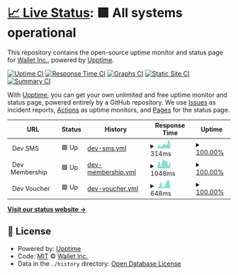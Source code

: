 # [📈 Live Status](https://WalletInc.github.io/status): <!--live status--> **🟩 All systems operational**

This repository contains the open-source uptime monitor and status page for [Wallet Inc.](https://wallet.inc), powered by [Upptime](https://github.com/upptime/upptime).

[![Uptime CI](https://github.com/WalletInc/status/workflows/Uptime%20CI/badge.svg)](https://github.com/WalletInc/status/actions?query=workflow%3A%22Uptime+CI%22)
[![Response Time CI](https://github.com/WalletInc/status/workflows/Response%20Time%20CI/badge.svg)](https://github.com/WalletInc/status/actions?query=workflow%3A%22Response+Time+CI%22)
[![Graphs CI](https://github.com/WalletInc/status/workflows/Graphs%20CI/badge.svg)](https://github.com/WalletInc/status/actions?query=workflow%3A%22Graphs+CI%22)
[![Static Site CI](https://github.com/WalletInc/status/workflows/Static%20Site%20CI/badge.svg)](https://github.com/WalletInc/status/actions?query=workflow%3A%22Static+Site+CI%22)
[![Summary CI](https://github.com/WalletInc/status/workflows/Summary%20CI/badge.svg)](https://github.com/WalletInc/status/actions?query=workflow%3A%22Summary+CI%22)

With [Upptime](https://upptime.js.org), you can get your own unlimited and free uptime monitor and status page, powered entirely by a GitHub repository. We use [Issues](https://github.com/WalletInc/status/issues) as incident reports, [Actions](https://github.com/WalletInc/status/actions) as uptime monitors, and [Pages](https://WalletInc.github.io/status) for the status page.

<!--start: status pages-->
<!-- This summary is generated by Upptime (https://github.com/upptime/upptime) -->
<!-- Do not edit this manually, your changes will be overwritten -->
<!-- prettier-ignore -->
| URL | Status | History | Response Time | Uptime |
| --- | ------ | ------- | ------------- | ------ |
| <img alt="" src="https://favicons.githubusercontent.com/null" height="13"> Dev SMS | 🟩 Up | [dev-sms.yml](https://github.com/WalletInc/status/commits/HEAD/history/dev-sms.yml) | <details><summary><img alt="Response time graph" src="./graphs/dev-sms/response-time-week.png" height="20"> 314ms</summary><br><a href="https://WalletInc.github.io/status/history/dev-sms"><img alt="Response time 311" src="https://img.shields.io/endpoint?url=https%3A%2F%2Fraw.githubusercontent.com%2FWalletInc%2Fstatus%2FHEAD%2Fapi%2Fdev-sms%2Fresponse-time.json"></a><br><a href="https://WalletInc.github.io/status/history/dev-sms"><img alt="24-hour response time 284" src="https://img.shields.io/endpoint?url=https%3A%2F%2Fraw.githubusercontent.com%2FWalletInc%2Fstatus%2FHEAD%2Fapi%2Fdev-sms%2Fresponse-time-day.json"></a><br><a href="https://WalletInc.github.io/status/history/dev-sms"><img alt="7-day response time 314" src="https://img.shields.io/endpoint?url=https%3A%2F%2Fraw.githubusercontent.com%2FWalletInc%2Fstatus%2FHEAD%2Fapi%2Fdev-sms%2Fresponse-time-week.json"></a><br><a href="https://WalletInc.github.io/status/history/dev-sms"><img alt="30-day response time 311" src="https://img.shields.io/endpoint?url=https%3A%2F%2Fraw.githubusercontent.com%2FWalletInc%2Fstatus%2FHEAD%2Fapi%2Fdev-sms%2Fresponse-time-month.json"></a><br><a href="https://WalletInc.github.io/status/history/dev-sms"><img alt="1-year response time 311" src="https://img.shields.io/endpoint?url=https%3A%2F%2Fraw.githubusercontent.com%2FWalletInc%2Fstatus%2FHEAD%2Fapi%2Fdev-sms%2Fresponse-time-year.json"></a></details> | <details><summary><a href="https://WalletInc.github.io/status/history/dev-sms">100.00%</a></summary><a href="https://WalletInc.github.io/status/history/dev-sms"><img alt="All-time uptime 100.00%" src="https://img.shields.io/endpoint?url=https%3A%2F%2Fraw.githubusercontent.com%2FWalletInc%2Fstatus%2FHEAD%2Fapi%2Fdev-sms%2Fuptime.json"></a><br><a href="https://WalletInc.github.io/status/history/dev-sms"><img alt="24-hour uptime 100.00%" src="https://img.shields.io/endpoint?url=https%3A%2F%2Fraw.githubusercontent.com%2FWalletInc%2Fstatus%2FHEAD%2Fapi%2Fdev-sms%2Fuptime-day.json"></a><br><a href="https://WalletInc.github.io/status/history/dev-sms"><img alt="7-day uptime 100.00%" src="https://img.shields.io/endpoint?url=https%3A%2F%2Fraw.githubusercontent.com%2FWalletInc%2Fstatus%2FHEAD%2Fapi%2Fdev-sms%2Fuptime-week.json"></a><br><a href="https://WalletInc.github.io/status/history/dev-sms"><img alt="30-day uptime 100.00%" src="https://img.shields.io/endpoint?url=https%3A%2F%2Fraw.githubusercontent.com%2FWalletInc%2Fstatus%2FHEAD%2Fapi%2Fdev-sms%2Fuptime-month.json"></a><br><a href="https://WalletInc.github.io/status/history/dev-sms"><img alt="1-year uptime 100.00%" src="https://img.shields.io/endpoint?url=https%3A%2F%2Fraw.githubusercontent.com%2FWalletInc%2Fstatus%2FHEAD%2Fapi%2Fdev-sms%2Fuptime-year.json"></a></details>
| <img alt="" src="https://favicons.githubusercontent.com/null" height="13"> Dev Membership | 🟩 Up | [dev-membership.yml](https://github.com/WalletInc/status/commits/HEAD/history/dev-membership.yml) | <details><summary><img alt="Response time graph" src="./graphs/dev-membership/response-time-week.png" height="20"> 1048ms</summary><br><a href="https://WalletInc.github.io/status/history/dev-membership"><img alt="Response time 927" src="https://img.shields.io/endpoint?url=https%3A%2F%2Fraw.githubusercontent.com%2FWalletInc%2Fstatus%2FHEAD%2Fapi%2Fdev-membership%2Fresponse-time.json"></a><br><a href="https://WalletInc.github.io/status/history/dev-membership"><img alt="24-hour response time 1267" src="https://img.shields.io/endpoint?url=https%3A%2F%2Fraw.githubusercontent.com%2FWalletInc%2Fstatus%2FHEAD%2Fapi%2Fdev-membership%2Fresponse-time-day.json"></a><br><a href="https://WalletInc.github.io/status/history/dev-membership"><img alt="7-day response time 1048" src="https://img.shields.io/endpoint?url=https%3A%2F%2Fraw.githubusercontent.com%2FWalletInc%2Fstatus%2FHEAD%2Fapi%2Fdev-membership%2Fresponse-time-week.json"></a><br><a href="https://WalletInc.github.io/status/history/dev-membership"><img alt="30-day response time 927" src="https://img.shields.io/endpoint?url=https%3A%2F%2Fraw.githubusercontent.com%2FWalletInc%2Fstatus%2FHEAD%2Fapi%2Fdev-membership%2Fresponse-time-month.json"></a><br><a href="https://WalletInc.github.io/status/history/dev-membership"><img alt="1-year response time 927" src="https://img.shields.io/endpoint?url=https%3A%2F%2Fraw.githubusercontent.com%2FWalletInc%2Fstatus%2FHEAD%2Fapi%2Fdev-membership%2Fresponse-time-year.json"></a></details> | <details><summary><a href="https://WalletInc.github.io/status/history/dev-membership">100.00%</a></summary><a href="https://WalletInc.github.io/status/history/dev-membership"><img alt="All-time uptime 100.00%" src="https://img.shields.io/endpoint?url=https%3A%2F%2Fraw.githubusercontent.com%2FWalletInc%2Fstatus%2FHEAD%2Fapi%2Fdev-membership%2Fuptime.json"></a><br><a href="https://WalletInc.github.io/status/history/dev-membership"><img alt="24-hour uptime 100.00%" src="https://img.shields.io/endpoint?url=https%3A%2F%2Fraw.githubusercontent.com%2FWalletInc%2Fstatus%2FHEAD%2Fapi%2Fdev-membership%2Fuptime-day.json"></a><br><a href="https://WalletInc.github.io/status/history/dev-membership"><img alt="7-day uptime 100.00%" src="https://img.shields.io/endpoint?url=https%3A%2F%2Fraw.githubusercontent.com%2FWalletInc%2Fstatus%2FHEAD%2Fapi%2Fdev-membership%2Fuptime-week.json"></a><br><a href="https://WalletInc.github.io/status/history/dev-membership"><img alt="30-day uptime 100.00%" src="https://img.shields.io/endpoint?url=https%3A%2F%2Fraw.githubusercontent.com%2FWalletInc%2Fstatus%2FHEAD%2Fapi%2Fdev-membership%2Fuptime-month.json"></a><br><a href="https://WalletInc.github.io/status/history/dev-membership"><img alt="1-year uptime 100.00%" src="https://img.shields.io/endpoint?url=https%3A%2F%2Fraw.githubusercontent.com%2FWalletInc%2Fstatus%2FHEAD%2Fapi%2Fdev-membership%2Fuptime-year.json"></a></details>
| <img alt="" src="https://favicons.githubusercontent.com/null" height="13"> Dev Voucher | 🟩 Up | [dev-voucher.yml](https://github.com/WalletInc/status/commits/HEAD/history/dev-voucher.yml) | <details><summary><img alt="Response time graph" src="./graphs/dev-voucher/response-time-week.png" height="20"> 648ms</summary><br><a href="https://WalletInc.github.io/status/history/dev-voucher"><img alt="Response time 753" src="https://img.shields.io/endpoint?url=https%3A%2F%2Fraw.githubusercontent.com%2FWalletInc%2Fstatus%2FHEAD%2Fapi%2Fdev-voucher%2Fresponse-time.json"></a><br><a href="https://WalletInc.github.io/status/history/dev-voucher"><img alt="24-hour response time 94" src="https://img.shields.io/endpoint?url=https%3A%2F%2Fraw.githubusercontent.com%2FWalletInc%2Fstatus%2FHEAD%2Fapi%2Fdev-voucher%2Fresponse-time-day.json"></a><br><a href="https://WalletInc.github.io/status/history/dev-voucher"><img alt="7-day response time 648" src="https://img.shields.io/endpoint?url=https%3A%2F%2Fraw.githubusercontent.com%2FWalletInc%2Fstatus%2FHEAD%2Fapi%2Fdev-voucher%2Fresponse-time-week.json"></a><br><a href="https://WalletInc.github.io/status/history/dev-voucher"><img alt="30-day response time 753" src="https://img.shields.io/endpoint?url=https%3A%2F%2Fraw.githubusercontent.com%2FWalletInc%2Fstatus%2FHEAD%2Fapi%2Fdev-voucher%2Fresponse-time-month.json"></a><br><a href="https://WalletInc.github.io/status/history/dev-voucher"><img alt="1-year response time 753" src="https://img.shields.io/endpoint?url=https%3A%2F%2Fraw.githubusercontent.com%2FWalletInc%2Fstatus%2FHEAD%2Fapi%2Fdev-voucher%2Fresponse-time-year.json"></a></details> | <details><summary><a href="https://WalletInc.github.io/status/history/dev-voucher">100.00%</a></summary><a href="https://WalletInc.github.io/status/history/dev-voucher"><img alt="All-time uptime 100.00%" src="https://img.shields.io/endpoint?url=https%3A%2F%2Fraw.githubusercontent.com%2FWalletInc%2Fstatus%2FHEAD%2Fapi%2Fdev-voucher%2Fuptime.json"></a><br><a href="https://WalletInc.github.io/status/history/dev-voucher"><img alt="24-hour uptime 100.00%" src="https://img.shields.io/endpoint?url=https%3A%2F%2Fraw.githubusercontent.com%2FWalletInc%2Fstatus%2FHEAD%2Fapi%2Fdev-voucher%2Fuptime-day.json"></a><br><a href="https://WalletInc.github.io/status/history/dev-voucher"><img alt="7-day uptime 100.00%" src="https://img.shields.io/endpoint?url=https%3A%2F%2Fraw.githubusercontent.com%2FWalletInc%2Fstatus%2FHEAD%2Fapi%2Fdev-voucher%2Fuptime-week.json"></a><br><a href="https://WalletInc.github.io/status/history/dev-voucher"><img alt="30-day uptime 100.00%" src="https://img.shields.io/endpoint?url=https%3A%2F%2Fraw.githubusercontent.com%2FWalletInc%2Fstatus%2FHEAD%2Fapi%2Fdev-voucher%2Fuptime-month.json"></a><br><a href="https://WalletInc.github.io/status/history/dev-voucher"><img alt="1-year uptime 100.00%" src="https://img.shields.io/endpoint?url=https%3A%2F%2Fraw.githubusercontent.com%2FWalletInc%2Fstatus%2FHEAD%2Fapi%2Fdev-voucher%2Fuptime-year.json"></a></details>

<!--end: status pages-->

[**Visit our status website →**](https://WalletInc.github.io/status)

## 📄 License

- Powered by: [Upptime](https://github.com/upptime/upptime)
- Code: [MIT](./LICENSE) © [Wallet Inc.](https://wallet.inc)
- Data in the `./history` directory: [Open Database License](https://opendatacommons.org/licenses/odbl/1-0/)
